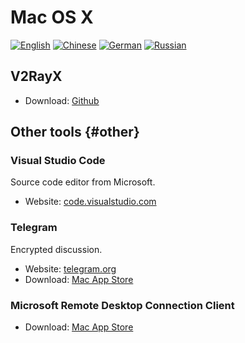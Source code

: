 # Mac OS X

[![English](../resources/english.svg)](https://www.v2ray.com/en/ui_client/osx.html) [![Chinese](../resources/chinese.svg)](https://www.v2ray.com/ui_client/osx.html) [![German](../resources/german.svg)](https://www.v2ray.com/de/ui_client/osx.html) [![Russian](../resources/russian.svg)](https://www.v2ray.com/ru/ui_client/osx.html)

## V2RayX

* Download: [Github](https://github.com/Cenmrev/V2RayX)

## Other tools {#other}

### Visual Studio Code

Source code editor from Microsoft.

* Website: [code.visualstudio.com](https://code.visualstudio.com/)

### Telegram

Encrypted discussion.

* Website: [telegram.org](https://telegram.org/)
* Download: [Mac App Store](https://www.v2ray.com/itunesm/us/telegram-desktop/id946399090/)

### Microsoft Remote Desktop Connection Client

* Download: [Mac App Store](https://www.v2ray.com/itunesm/us/microsoft-remote-desktop/id715768417/)